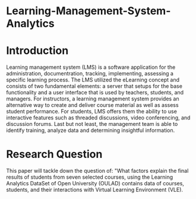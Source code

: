 # Learning-Management-System-Analytics
# Introduction
Learning management system (LMS) is a software application for the administration, documentration, tracking, implementing, assessing a specific learning process. The LMS utilized the eLearning concept and consists of two fundamental elements: a server that setups for the base functionality and a user interface that is used by teachers, students, and managers. For instructors, a learning management system provides an alternative way to create and deliver course material as well as assess student performance. For students, LMS offers them the ability to use interactive features such as threaded discussions, video conferencing, and discussion forums. Last but not least, the management team is able to identify training, analyze data and determining insightful information.

# Research Question
This paper will tackle down the question of: "What factors explain the final results of students from seven selected courses, using the Learning Analytics DataSet of Open University (OULAD) contains data of courses, students, and their interactions with Virtual Learning Environment (VLE). 
